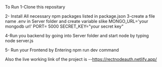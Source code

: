 To Run 
1-Clone this repositary

2- Install All necessary npm packages listed in package.json
3-create  a file name .env in Server folder and create variable slike MONGO_URL='your mongodb url'
PORT= 5000
SECRET_KEY="your secret key"

4-Run you backend by going into Server folder and start node by typing node server.js

5- Run your Frontend by Entering npm run dev command


Also the live working link  of the project is --https://rectnodeauth.netlify.app/

